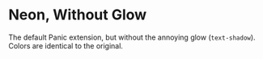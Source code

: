 # Neon, Without Glow

The default Panic extension, but without the annoying glow (`text-shadow`). Colors are identical to the original.